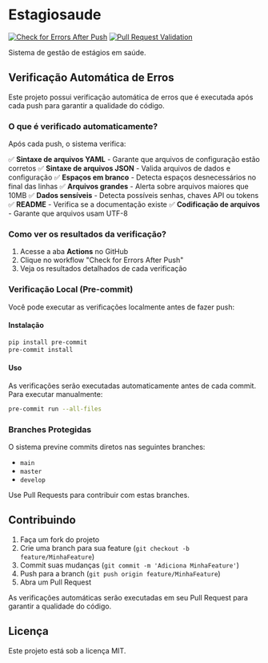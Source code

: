 # Estagiosaude

[![Check for Errors After Push](https://github.com/elneves81/Estagiosaude/workflows/Check%20for%20Errors%20After%20Push/badge.svg)](https://github.com/elneves81/Estagiosaude/actions/workflows/check-errors.yml)
[![Pull Request Validation](https://github.com/elneves81/Estagiosaude/workflows/Pull%20Request%20Validation/badge.svg)](https://github.com/elneves81/Estagiosaude/actions/workflows/pr-validation.yml)

Sistema de gestão de estágios em saúde.

## Verificação Automática de Erros

Este projeto possui verificação automática de erros que é executada após cada push para garantir a qualidade do código.

### O que é verificado automaticamente?

Após cada push, o sistema verifica:

✅ **Sintaxe de arquivos YAML** - Garante que arquivos de configuração estão corretos
✅ **Sintaxe de arquivos JSON** - Valida arquivos de dados e configuração
✅ **Espaços em branco** - Detecta espaços desnecessários no final das linhas
✅ **Arquivos grandes** - Alerta sobre arquivos maiores que 10MB
✅ **Dados sensíveis** - Detecta possíveis senhas, chaves API ou tokens
✅ **README** - Verifica se a documentação existe
✅ **Codificação de arquivos** - Garante que arquivos usam UTF-8

### Como ver os resultados da verificação?

1. Acesse a aba **Actions** no GitHub
2. Clique no workflow "Check for Errors After Push"
3. Veja os resultados detalhados de cada verificação

### Verificação Local (Pre-commit)

Você pode executar as verificações localmente antes de fazer push:

#### Instalação

```bash
pip install pre-commit
pre-commit install
```

#### Uso

As verificações serão executadas automaticamente antes de cada commit. Para executar manualmente:

```bash
pre-commit run --all-files
```

### Branches Protegidas

O sistema previne commits diretos nas seguintes branches:
- `main`
- `master`
- `develop`

Use Pull Requests para contribuir com estas branches.

## Contribuindo

1. Faça um fork do projeto
2. Crie uma branch para sua feature (`git checkout -b feature/MinhaFeature`)
3. Commit suas mudanças (`git commit -m 'Adiciona MinhaFeature'`)
4. Push para a branch (`git push origin feature/MinhaFeature`)
5. Abra um Pull Request

As verificações automáticas serão executadas em seu Pull Request para garantir a qualidade do código.

## Licença

Este projeto está sob a licença MIT.